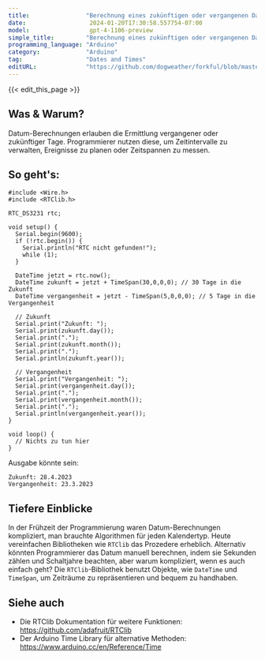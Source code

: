 ```yaml
---
title:                "Berechnung eines zukünftigen oder vergangenen Datums"
date:                  2024-01-20T17:30:58.557754-07:00
model:                 gpt-4-1106-preview
simple_title:         "Berechnung eines zukünftigen oder vergangenen Datums"
programming_language: "Arduino"
category:             "Arduino"
tag:                  "Dates and Times"
editURL:              "https://github.com/dogweather/forkful/blob/master/content/de/arduino/calculating-a-date-in-the-future-or-past.md"
---
```


{{< edit_this_page >}}

## Was & Warum?
Datum-Berechnungen erlauben die Ermittlung vergangener oder zukünftiger Tage. Programmierer nutzen diese, um Zeitintervalle zu verwalten, Ereignisse zu planen oder Zeitspannen zu messen.

## So geht's:
```arduino
#include <Wire.h>
#include <RTClib.h>

RTC_DS3231 rtc;

void setup() {
  Serial.begin(9600);
  if (!rtc.begin()) {
    Serial.println("RTC nicht gefunden!");
    while (1);
  }
  
  DateTime jetzt = rtc.now();
  DateTime zukunft = jetzt + TimeSpan(30,0,0,0); // 30 Tage in die Zukunft
  DateTime vergangenheit = jetzt - TimeSpan(5,0,0,0); // 5 Tage in die Vergangenheit

  // Zukunft
  Serial.print("Zukunft: ");
  Serial.print(zukunft.day());
  Serial.print(".");
  Serial.print(zukunft.month());
  Serial.print(".");
  Serial.println(zukunft.year());

  // Vergangenheit
  Serial.print("Vergangenheit: ");
  Serial.print(vergangenheit.day());
  Serial.print(".");
  Serial.print(vergangenheit.month());
  Serial.print(".");
  Serial.println(vergangenheit.year());
}

void loop() {
  // Nichts zu tun hier
}
```
Ausgabe könnte sein:
```
Zukunft: 28.4.2023
Vergangenheit: 23.3.2023
```

## Tiefere Einblicke
In der Frühzeit der Programmierung waren Datum-Berechnungen kompliziert, man brauchte Algorithmen für jeden Kalendertyp. Heute vereinfachen Bibliotheken wie `RTClib` das Prozedere erheblich. Alternativ könnten Programmierer das Datum manuell berechnen, indem sie Sekunden zählen und Schaltjahre beachten, aber warum kompliziert, wenn es auch einfach geht? Die `RTClib`-Bibliothek benutzt Objekte, wie `DateTime` und `TimeSpan`, um Zeiträume zu repräsentieren und bequem zu handhaben.

## Siehe auch
- Die RTClib Dokumentation für weitere Funktionen: https://github.com/adafruit/RTClib
- Der Arduino Time Library für alternative Methoden: https://www.arduino.cc/en/Reference/Time
